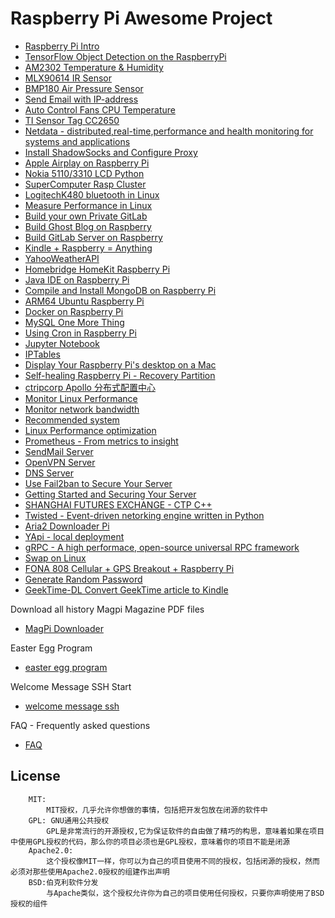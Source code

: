Raspberry Pi Awesome Project 
============================

- [Raspberry Pi Intro](/root/raspberrypi/RaspberryPiPrj/Intro/README.md)
- [TensorFlow Object Detection on the RaspberryPi](/root/raspberrypi/RaspberryPiPrj/TensorflowObjectDetection/Tensorflow_Object_Detection_on_the_RaspberryPi.md)
- [AM2302 Temperature & Humidity](/root/raspberrypi/RaspberryPiPrj/AM2302/README.md)
- [MLX90614 IR Sensor](/root/raspberrypi/RaspberryPiPrj/MLX90614/README.md)
- [BMP180 Air Pressure Sensor](/root/raspberrypi/RaspberryPiPrj/BMP180/README.md)
- [Send Email with IP-address](/root/raspberrypi/RaspberryPiPrj/EmailIP/README.md)
- [Auto Control Fans CPU Temperature](/root/raspberrypi/RaspberryPiPrj/AutoControlFans/README.md)
- [TI Sensor Tag CC2650](/root/raspberrypi/RaspberryPiPrj/TISensorTagCC2650/README.md)
- [Netdata - distributed,real-time,performance and health monitoring for systems and applications](/root/raspberrypi/RaspberryPiPrj/NetdataMonitor/README.md)
- [Install ShadowSocks and Configure Proxy](/root/raspberrypi/RaspberryPiPrj/ShadowsocksPi/README.md)
- [Apple Airplay on Raspberry Pi](/root/raspberrypi/RaspberryPiPrj/Airplay/README.md)
- [Nokia 5110/3310 LCD Python](/root/raspberrypi/RaspberryPiPrj/Nokia5110/README.md)
- [SuperComputer Rasp Cluster](/root/raspberrypi/RaspberryPiPrj/Supercomputer/README.md)
- [LogitechK480 bluetooth in Linux](/root/raspberrypi/RaspberryPiPrj/LogitechK480/README.md)
- [Measure Performance in Linux](/root/raspberrypi/RaspberryPiPrj/MeasurePerformance/README.md)
- [Build your own Private GitLab](/root/raspberrypi/RaspberryPiPrj/PrivateGitRepository/README.md)
- [Build Ghost Blog on Raspberry](/root/raspberrypi/RaspberryPiPrj/GhostPi/README.md)
- [Build GitLab Server on Raspberry](/root/raspberrypi/RaspberryPiPrj/GitlabPi/README.md)
- [Kindle + Raspberry = Anything](/root/raspberrypi/RaspberryPiPrj/KindlePiPrj/README.md)
- [YahooWeatherAPI](/root/raspberrypi/RaspberryPiPrj/YahooWeatherAPI/README.md)
- [Homebridge HomeKit Raspberry Pi](/root/raspberrypi/RaspberryPiPrj/homebridgeHomeKitRaspberryPi/README.md)
- [Java IDE on Raspberry Pi](/root/raspberrypi/RaspberryPiPrj/JavaIDERaspberryPi/README.md)
- [Compile and Install MongoDB on Raspberry Pi](/root/raspberrypi/RaspberryPiPrj/MongoDBRPi/README.md)
- [ARM64 Ubuntu Raspberry Pi](/root/raspberrypi/RaspberryPiPrj/ARM64RaspberryPi/README.md)
- [Docker on Raspberry Pi](/root/raspberrypi/RaspberryPiPrj/DockerRPi/README.md)
- [MySQL One More Thing](/root/raspberrypi/RaspberryPiPrj/MySQLOneMoreThing/README.md)
- [Using Cron in Raspberry Pi](/root/raspberrypi/RaspberryPiPrj/CronPi/README.md)
- [Jupyter Notebook](/root/raspberrypi/RaspberryPiPrj/JupyterNotebook/README.md)
- [IPTables](/root/raspberrypi/RaspberryPiPrj/IPTables/README.md)
- [Display Your Raspberry Pi's desktop on a Mac](/root/raspberrypi/RaspberryPiPrj/VNCRaspberryPi/README.md)
- [Self-healing Raspberry Pi - Recovery Partition](/root/raspberrypi/RaspberryPiPrj/RecoveryModelRaspberryPi/README.md)
- [ctripcorp Apollo 分布式配置中心](/root/raspberrypi/RaspberryPiPrj/ctripcorpApollo/README.md)
- [Monitor Linux Performance](/root/raspberrypi/RaspberryPiPrj/MonitorLinuxPerformance/README.md)
- [Monitor network bandwidth](/root/raspberrypi/RaspberryPiPrj/MonitorBandwidth/README.md)
- [Recommended system](/root/raspberrypi/RaspberryPiPrj/RecommendedSystem/README.md)
- [Linux Performance optimization](/root/raspberrypi/RaspberryPiPrj/Linux101/README.md)
- [Prometheus - From metrics to insight](/root/raspberrypi/RaspberryPiPrj/Prometheus/README.md)
- [SendMail Server](/root/raspberrypi/RaspberryPiPrj/SendMail/README.md)
- [OpenVPN Server](/root/raspberrypi/RaspberryPiPrj/OpenVPN/README.md)
- [DNS Server](/root/raspberrypi/RaspberryPiPrj/DNSServer/README.md)
- [Use Fail2ban to Secure Your Server](/root/raspberrypi/RaspberryPiPrj/Fail2ban/README.md)
- [Getting Started and Securing Your Server](/root/raspberrypi/RaspberryPiPrj/GettingStartedServer/README.md)
- [SHANGHAI FUTURES EXCHANGE - CTP C++](/root/raspberrypi/RaspberryPiPrj/CTP_DEMO/README.md)
- [Twisted - Event-driven netorking engine written in Python](/root/raspberrypi/RaspberryPiPrj/TwistedSrc/README.md)
- [Aria2 Downloader Pi](/root/raspberrypi/RaspberryPiPrj/Aria2Pi/README.md)
- [YApi - local deployment](/root/raspberrypi/RaspberryPiPrj/YApiPi/README.md)
- [gRPC - A high performace, open-source universal RPC framework](/root/raspberrypi/RaspberryPiPrj/gRPC/README.md)
- [Swap on Linux](/root/raspberrypi/RaspberryPiPrj/SwapLinux/README.md)
- [FONA 808 Cellular + GPS Breakout + Raspberry Pi](/root/raspberrypi/RaspberryPiPrj/FONA808Pi/README.md)
- [Generate Random Password](/root/raspberrypi/RaspberryPiPrj/RandPassword/README.md)
- [GeekTime-DL Convert GeekTime article to Kindle](/root/raspberrypi/RaspberryPiPrj/GeekTime-DL/README.md)

Download all history Magpi Magazine PDF files
- [MagPi Downloader](/root/raspberrypi/RaspberryPiPrj/MagPiDownloader/RaspberryPiMagpiDownloader.py)

Easter Egg Program
- [easter egg program](/root/raspberrypi/RaspberryPiPrj/easterEgg/README.md)

Welcome Message SSH Start
- [welcome message ssh](/root/raspberrypi/RaspberryPiPrj/WelcomeMsg/README.md)

FAQ - Frequently asked questions 
- [FAQ](/root/raspberrypi/RaspberryPiPrj/FAQ.md)

License
-------
```
    MIT:
        MIT授权，几乎允许你想做的事情，包括把开发包放在闭源的软件中
    GPL: GNU通用公共授权
        GPL是非常流行的开源授权,它为保证软件的自由做了精巧的构思，意味着如果在项目中使用GPL授权的代码，那么你的项目必须也是GPL授权，意味着你的项目不能是闭源
    Apache2.0: 
        这个授权像MIT一样，你可以为自己的项目使用不同的授权，包括闭源的授权，然而必须对那些使用Apache2.0授权的组建作出声明 
    BSD:伯克利软件分发
        与Apache类似，这个授权允许你为自己的项目使用任何授权，只要你声明使用了BSD授权的组件
```
